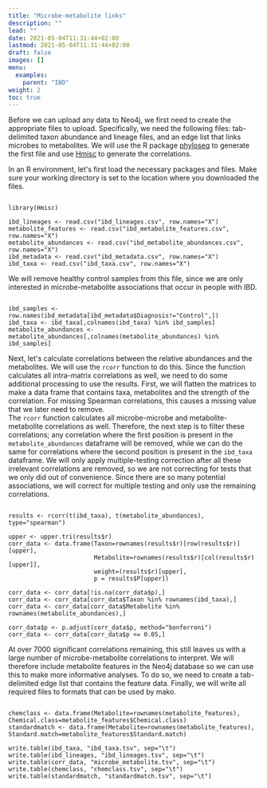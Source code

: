 ```yaml
---
title: "Microbe-metabolite links"
description: ""
lead: ""
date: 2021-05-04T11:31:44+02:00
lastmod: 2021-05-04T11:31:44+02:00
draft: false
images: []
menu: 
  examples:
    parent: "IBD"
weight: 2
toc: true
---
```


Before we can upload any data to Neo4j, we first need to create the appropriate files to upload. 
Specifically, we need the following files: tab-delimited taxon abundance and lineage files, and an edge list that links microbes to metabolites. We will use the R package <a href="https://joey711.github.io/phyloseq/">phyloseq</a> to generate the first file and use <a href="https://cran.r-project.org/web/packages/Hmisc/Hmisc.pdf">Hmisc</a> to generate the correlations. 

In an R environment, let's first load the necessary packages and files. Make sure your working directory is set to the location where you downloaded the files. 
<pre><code>
library(Hmisc)

ibd_lineages <- read.csv("ibd_lineages.csv", row.names="X")
metabolite_features <- read.csv("ibd_metabolite_features.csv", row.names="X")
metabolite_abundances <- read.csv("ibd_metabolite_abundances.csv", row.names="X")
ibd_metadata <- read.csv("ibd_metadata.csv", row.names="X")
ibd_taxa <- read.csv("ibd_taxa.csv", row.names="X")
</pre></code>

We will remove healthy control samples from this file, since we are only interested in microbe-metabolite associations that occur in people with IBD. 

<pre><code>
ibd_samples <- row.names(ibd_metadata[ibd_metadata$Diagnosis!="Control",])
ibd_taxa <- ibd_taxa[,colnames(ibd_taxa) %in% ibd_samples]
metabolite_abundances <- metabolite_abundances[,colnames(metabolite_abundances) %in% ibd_samples]
</pre></code>

Next, let's calculate correlations between the relative abundances and the metabolites. We will use the <code>rcorr</code> function to do this. Since the function calculates all intra-matrix correlations as well, we need to 
do some additional processing to use the results. 
First, we will flatten the matrices to make a data frame that contains taxa, metabolites and the strength of the correlation. For missing Spearman correlations, this causes a missing value that we later need to remove.  
The <code>rcorr</code> function calculates all microbe-microbe and metabolite-metabolite correlations as well. Therefore, the next step is to filter these correlations; any correlation where the first position is present in the <code>metabolite_abundances</code> dataframe will be removed, while we can do the same for correlations where the second position is present in the <code>ibd_taxa</code> dataframe. We will only apply multiple-testing correction after all these irrelevant correlations are removed, so we are not correcting for tests that we only did out of convenience. 
Since there are so many potential associations, we will correct for multiple testing and only use the remaining correlations. 

<pre><code>
results <- rcorr(t(ibd_taxa), t(metabolite_abundances), type="spearman")

upper <- upper.tri(results$r)
corr_data <- data.frame(Taxon=rownames(results$r)[row(results$r)][upper], 
                        Metabolite=rownames(results$r)[col(results$r)[upper]], 
                        weight=(results$r)[upper], 
                        p = results$P[upper])

corr_data <- corr_data[!is.na(corr_data$p),]
corr_data <- corr_data[corr_data$Taxon %in% rownames(ibd_taxa),]
corr_data <- corr_data[corr_data$Metabolite %in% rownames(metabolite_abundances),]

corr_data$p <- p.adjust(corr_data$p, method="bonferroni")
corr_data <- corr_data[corr_data$p <= 0.05,]
</pre></code>

At over 7000 significant correlations remaining, this still leaves us with a large number of microbe-metabolite correlations to interpret. We will therefore include metabolite features in the Neo4j database so we can use this to make more informative analyses. To do so, we need to create a tab-delimited edge list that contains the feature data. Finally, we will write all required files to formats that can be used by mako.  

<pre><code>
chemclass <- data.frame(Metabolite=rownames(metabolite_features), Chemical.class=metabolite_features$Chemical.class)
standardmatch <- data.frame(Metabolite=rownames(metabolite_features), Standard.match=metabolite_features$Standard.match)

write.table(ibd_taxa, "ibd_taxa.tsv", sep="\t")
write.table(ibd_lineages, "ibd_lineages.tsv", sep="\t")
write.table(corr_data, "microbe_metabolite.tsv", sep="\t")
write.table(chemclass, "chemclass.tsv", sep="\t")
write.table(standardmatch, "standardmatch.tsv", sep="\t")
</pre></code>